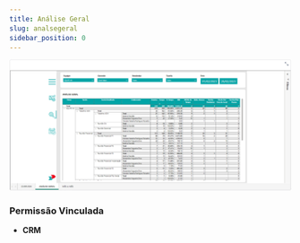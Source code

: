 ```yaml
---
title: Análise Geral
slug: analsegeral
sidebar_position: 0
---
```


![Alt text](image.png)





### Permissão Vinculada

- **CRM**